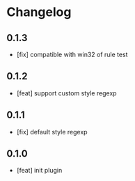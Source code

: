 # Changelog

## 0.1.3

- [fix] compatible with win32 of rule test

## 0.1.2

- [feat] support custom style regexp

## 0.1.1

- [fix] default style regexp

## 0.1.0

- [feat] init plugin
